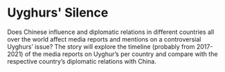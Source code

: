 # Uyghurs' Silence 
Does Chinese influence and diplomatic relations in different countries all over the world affect media reports and mentions on a controversial Uyghurs’ issue? 
The story will explore the timeline (probably from 2017-2021) of the media reports on Uyghur’s per country and compare with the respective country’s diplomatic relations with China. 
